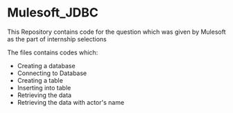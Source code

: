 # Mulesoft_JDBC

This Repository contains code for the question which was given by Mulesoft as the part of internship selections

The files contains codes which:

- Creating a database
- Connecting to Database
- Creating a table
- Inserting into table
- Retrieving the data
- Retrieving the data with actor's name
  
